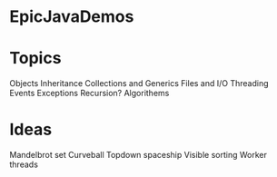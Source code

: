 # EpicJavaDemos








# Topics 

Objects
Inheritance
Collections and Generics
Files and I/O
Threading
Events
Exceptions
Recursion?
Algorithems

# Ideas

Mandelbrot set
Curveball
Topdown spaceship
Visible sorting
Worker threads